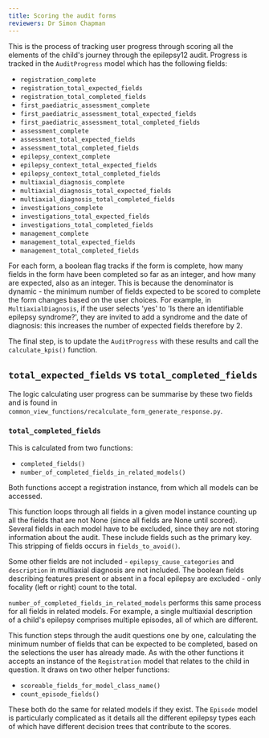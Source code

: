 ```yaml
---
title: Scoring the audit forms
reviewers: Dr Simon Chapman
---
```


This is the process of tracking user progress through scoring all the elements of the child's journey through the epilepsy12 audit. Progress is tracked in the ```AuditProgress``` model which has the following fields:

- ```registration_complete```
- ```registration_total_expected_fields```
- ```registration_total_completed_fields```
- ```first_paediatric_assessment_complete```
- ```first_paediatric_assessment_total_expected_fields```
- ```first_paediatric_assessment_total_completed_fields```
- ```assessment_complete```
- ```assessment_total_expected_fields```
- ```assessment_total_completed_fields```
- ```epilepsy_context_complete```
- ```epilepsy_context_total_expected_fields```
- ```epilepsy_context_total_completed_fields```
- ```multiaxial_diagnosis_complete```
- ```multiaxial_diagnosis_total_expected_fields```
- ```multiaxial_diagnosis_total_completed_fields```
- ```investigations_complete```
- ```investigations_total_expected_fields```
- ```investigations_total_completed_fields```
- ```management_complete```
- ```management_total_expected_fields```
- ```management_total_completed_fields```

For each form, a boolean flag tracks if the form is complete, how many fields in the form have been completed so far as an integer, and how many are expected, also as an integer. This is because the denominator is dynamic - the minimum number of fields expected to be scored to complete the form changes based on the user choices. For example, in ```MultiaxialDiagnosis```, if the user selects 'yes' to 'Is there an identifiable epilepsy syndrome?', they are invited to add a syndrome and the date of diagnosis: this increases the number of expected fields therefore by 2.

The final step, is to update the ```AuditProgress``` with these results and call the ```calculate_kpis()``` function.

## ```total_expected_fields``` vs ```total_completed_fields```

The logic calculating user progress can be summarise by these two fields and is found in ```common_view_functions/recalculate_form_generate_response.py```.

### ```total_completed_fields```

This is calculated from two functions:

- ```completed_fields()```
- ```number_of_completed_fields_in_related_models()```

Both functions accept a registration instance, from which all models can be accessed.

This function loops through all fields in a given model instance counting up all the fields that are not None (since all fields are None until scored). Several fields in each model have to be excluded, since they are not storing information about the audit. These include fields such as the primary key. This stripping of fields occurs in ```fields_to_avoid()```.

Some other fields are not included - ```epilepsy_cause_categories``` and ```description``` in multiaxial diagnosis are not included. The boolean fields describing features present or absent in a focal epilepsy are excluded - only focality (left or right) count to the total.

```number_of_completed_fields_in_related_models``` performs this same process for all fields in related models. For example, a single multiaxial description of a child's epilepsy comprises multiple episodes, all of which are different.

This function steps through the audit questions one by one, calculating the minimum number of fields that can be expected to be completed, based on the selections the user has already made. As with the other functions it accepts an instance of the ```Registration``` model that relates to the child in question. It draws on two other helper functions:

- ```scoreable_fields_for_model_class_name()```
- ```count_episode_fields()```

These both do the same for related models if they exist. The ```Episode``` model is particularly complicated as it details all the different epilepsy types each of which have different decision trees that contribute to the scores.
